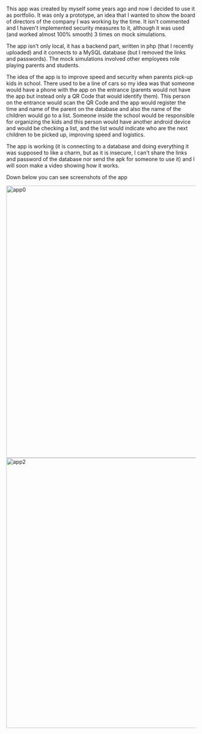 This app was created by myself some years ago and now I decided to use it as portfolio. It was only a prototype, an idea that I wanted to show the board of directors of the company I was working by the time. It isn't commented and I haven't implemented security measures to it, although it was used (and worked almost 100% smooth) 3 times on mock simulations.

The app isn't only local, it has a backend part, written in php (that I recently uploaded) and it connects to a MySQL database (but I removed the links and passwords). The mock simulations involved other employees role playing parents and students.

The idea of the app is to improve speed and security when parents pick-up kids in school. There used to be a line of cars so my idea was that someone would have a phone with the app on the entrance (parents would not have the app but instead only a QR Code that would identify them). This person on the entrance would scan the QR Code and the app would register the time and name of the parent on the database and also the name of the children would go to a list. Someone inside the school would be responsible for organizing the kids and this person would have another android device and would be checking a list, and the list would indicate who are the next children to be picked up, improving speed and logistics.

The app is working (it is connecting to a database and doing everything it was supposed to like a charm, but as it is insecure, I can't share the links and password of the database nor send the apk for someone to use it) and I will soon make a video showing how it works.

Down below you can see screenshots of the app

<img width="722" alt="app0" src="https://user-images.githubusercontent.com/45434364/201374082-cc53a671-e0e2-4855-ab35-4e1505112cd0.png">
<img width="717" alt="app2" src="https://user-images.githubusercontent.com/45434364/201369994-1efb44ba-fcf7-48ec-8cff-4371b4b953e6.png">
